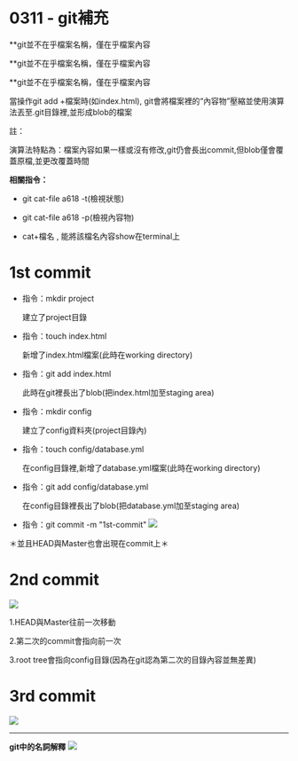 # 0311 - git補充

**git並不在乎檔案名稱，僅在乎檔案內容

**git並不在乎檔案名稱，僅在乎檔案內容

**git並不在乎檔案名稱，僅在乎檔案內容


當操作git add +檔案時(如index.html), git會將檔案裡的“內容物”壓縮並使用演算法丟至.git目錄裡,並形成blob的檔案

註：

演算法特點為：檔案內容如果一樣或沒有修改,git仍會長出commit,但blob僅會覆蓋原檔,並更改覆蓋時間

**相關指令：**

* git cat-file a618 -t(檢視狀態)

* git cat-file a618 -p(檢視內容物)

* cat+檔名 , 能將該檔名內容show在terminal上

# 1st commit

* 指令：mkdir project
  
  建立了project目錄

* 指令：touch index.html

  新增了index.html檔案(此時在working directory)

* 指令：git add index.html

  此時在git裡長出了blob(把index.html加至staging area)

* 指令：mkdir config

  建立了config資料夾(project目錄內)

* 指令：touch config/database.yml

  在config目錄裡,新增了database.yml檔案(此時在working directory)

* 指令：git add config/database.yml

  在config目錄裡長出了blob(把database.yml加至staging area)

* 指令：git commit -m "1st-commit"
![](https://i.imgur.com/qtrbCNe.png)


＊並且HEAD與Master也會出現在commit上＊

# 2nd commit
![](https://i.imgur.com/Z6KVsF2.png)

1.HEAD與Master往前一次移動

2.第二次的commit會指向前一次

3.root tree會指向config目錄(因為在git認為第二次的目錄內容並無差異)



# 3rd commit
![](https://i.imgur.com/GPYEZs3.png)


---

**git中的名詞解釋**
![](https://i.imgur.com/GTIQyzI.png)
